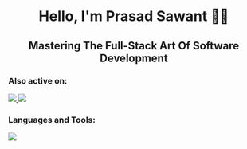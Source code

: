 <h1 align="center">Hello, I'm Prasad Sawant 👋🏼</h1>
<h2 align="center">Mastering The Full-Stack Art Of Software Development</h2>

<h3 align="left">Also active on:</h3>
<p align="left">
  <a href="https://dev.to/prasadsawant7">
    <img src="https://skillicons.dev/icons?i=devto" />
  </a>
  <a href="https://leetcode.com/prasadsawant7">
    <img src="https://skillicons.dev/icons?i=leetcode" />
  </a>
</p>

<h3 align="left">Languages and Tools:</h3>
<p align="left">
  <a href="https://skillicons.dev">
    <img src="https://skillicons.dev/icons?i=nextjs,tailwind,redux,nest,go,flask,prisma,graphql,docker,postgres,mongodb,redis,firebase,supabase,appwrite&perline=6" />
  </a>
</p>
